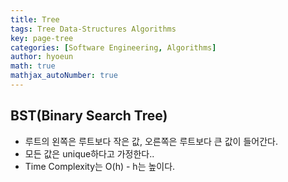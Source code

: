 ```yaml
---
title: Tree
tags: Tree Data-Structures Algorithms
key: page-tree
categories: [Software Engineering, Algorithms]
author: hyoeun
math: true
mathjax_autoNumber: true
---
```


## BST(Binary Search Tree)
* 루트의 왼쪽은 루트보다 작은 값, 오른쪽은 루트보다 큰 값이 들어간다.
* 모든 값은 unique하다고 가정한다..
* Time Complexity는 O(h) - h는 높이다.
